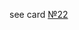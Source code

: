 see card [№22](./22%20national%20character%20and%20stereotypes.md)
<!--stackedit_data:
eyJoaXN0b3J5IjpbLTE4NTM3NzcwNTFdfQ==
-->